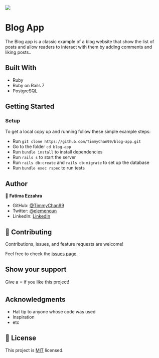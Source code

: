 ![](https://img.shields.io/badge/Microverse-blueviolet)

# Blog App

The Blog app is a classic example of a blog website that show the list of posts and allow readers to interact with them by adding comments and liking posts..


## Built With

- Ruby
- Ruby on Rails 7
- PostgreSQL

## Getting Started

### Setup

To get a local copy up and running follow these simple example steps:

- Run `git clone https://github.com/TimmyChan99/blog-app.git`
- Go to the folder `cd blog-app`
- Run `bundle install` to install dependencies
- Run `rails s` to start the server
- Run `rails db:create` and `rails db:migrate` to set up the database
- Run `bundle exec rspec` to run tests


## Author

👤 **Fatima Ezzahra**

- GitHub: [@TimmyChan99](https://github.com/TimmyChan99)
- Twitter: [@elemenoun](https://twitter.com/elemenoun)
- LinkedIn: [LinkedIn](https://www.linkedin.com/in/fatima-ezzahra-elemenoun-020841225/)

## 🤝 Contributing

Contributions, issues, and feature requests are welcome!

Feel free to check the [issues page](../../issues/).

## Show your support

Give a ⭐️ if you like this project!

## Acknowledgments

- Hat tip to anyone whose code was used
- Inspiration
- etc

## 📝 License

This project is [MIT](./MIT.md) licensed.
